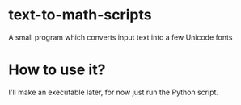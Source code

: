 # text-to-math-scripts
A small program which converts input text into a few Unicode fonts

# How to use it?
I'll make an executable later, for now just run the Python script.
